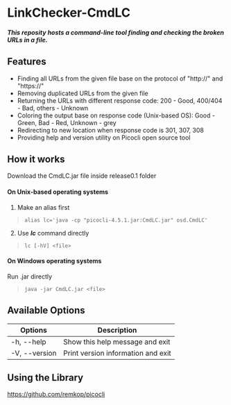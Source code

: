 # LinkChecker-CmdLC
##### This reposity hosts a command-line tool finding and checking the broken URLs in a file.

## Features
* Finding all URLs from the given file base on the protocol of "http://" and "https://"
* Removing duplicated URLs from the given file
* Returning the URLs with different response code: 200 - Good, 400/404 - Bad, others - Unknown
* Coloring the output base on response code (Unix-based OS): Good - Green, Bad - Red, Unknown -  grey
* Redirecting to new location when response code is 301, 307, 308
* Providing help and version utility on Picocli open source tool

## How it works
Download the CmdLC.jar file inside release0.1 folder

#### On Unix-based operating systems
 1. Make an alias first
 > `alias lc='java -cp "picocli-4.5.1.jar:CmdLC.jar" osd.CmdLC'`
 2. Use **_lc_** command directly
 > `lc [-hV] <file>`
 
#### On Windows operating systems
   Run .jar directly
 > `java -jar CmdLC.jar <file>`
 
## Available Options
| Options | Description |
| ---| ---|
| -h, --help | Show this help message and exit |
| -V, --version | Print version information and exit |

## Using the Library
https://github.com/remkop/picocli
 
